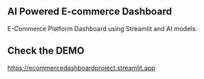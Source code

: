 ## AI Powered E-commerce Dashboard 
E-Commerce Platform Dashboard using Streamlit and AI models.

## Check the DEMO 
https://ecommercedashboardproject.streamlit.app
